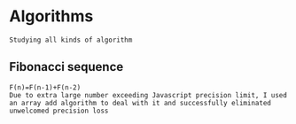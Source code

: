 # Algorithms
    Studying all kinds of algorithm
## Fibonacci sequence
    F(n)=F(n-1)+F(n-2)
    Due to extra large number exceeding Javascript precision limit, I used an array add algorithm to deal with it and successfully eliminated unwelcomed precision loss